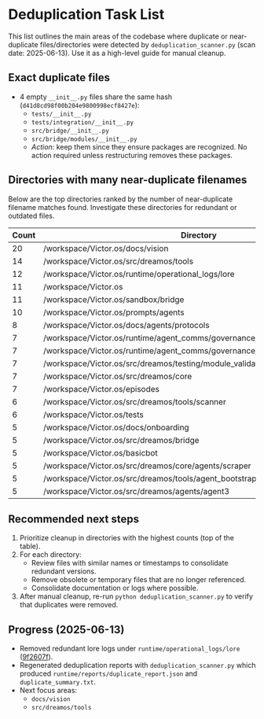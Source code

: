 # Deduplication Task List

This list outlines the main areas of the codebase where duplicate or near-duplicate files/directories were detected by `deduplication_scanner.py` (scan date: 2025-06-13). Use it as a high-level guide for manual cleanup.

## Exact duplicate files

- 4 empty `__init__.py` files share the same hash (`d41d8cd98f00b204e9800998ecf8427e`):
  - `tests/__init__.py`
  - `tests/integration/__init__.py`
  - `src/bridge/__init__.py`
  - `src/bridge/modules/__init__.py`
  - *Action*: keep them since they ensure packages are recognized. No action required unless restructuring removes these packages.

## Directories with many near-duplicate filenames

Below are the top directories ranked by the number of near-duplicate filename matches found. Investigate these directories for redundant or outdated files.

| Count | Directory |
|-------|-----------|
|    20 | /workspace/Victor.os/docs/vision |
|    14 | /workspace/Victor.os/src/dreamos/tools |
|    12 | /workspace/Victor.os/runtime/operational_logs/lore |
|    11 | /workspace/Victor.os |
|    11 | /workspace/Victor.os/sandbox/bridge |
|    10 | /workspace/Victor.os/prompts/agents |
|     8 | /workspace/Victor.os/docs/agents/protocols |
|     7 | /workspace/Victor.os/runtime/agent_comms/governance/onboarding |
|     7 | /workspace/Victor.os/runtime/agent_comms/governance/election_cycle/candidates |
|     7 | /workspace/Victor.os/src/dreamos/testing/module_validation |
|     7 | /workspace/Victor.os/src/dreamos/core |
|     7 | /workspace/Victor.os/episodes |
|     6 | /workspace/Victor.os/src/dreamos/tools/scanner |
|     6 | /workspace/Victor.os/tests |
|     5 | /workspace/Victor.os/docs/onboarding |
|     5 | /workspace/Victor.os/src/dreamos/bridge |
|     5 | /workspace/Victor.os/basicbot |
|     5 | /workspace/Victor.os/src/dreamos/core/agents/scraper |
|     5 | /workspace/Victor.os/src/dreamos/tools/agent_bootstrap_runner |
|     5 | /workspace/Victor.os/src/dreamos/agents/agent3 |

## Recommended next steps

1. Prioritize cleanup in directories with the highest counts (top of the table).
2. For each directory:
   - Review files with similar names or timestamps to consolidate redundant versions.
   - Remove obsolete or temporary files that are no longer referenced.
   - Consolidate documentation or logs where possible.
3. After manual cleanup, re-run `python deduplication_scanner.py` to verify that duplicates were removed.

## Progress (2025-06-13)

- Removed redundant lore logs under `runtime/operational_logs/lore` ([9f2607f](https://github.com/Dadudekc/Victor.os/commit/9f2607f)).
- Regenerated deduplication reports with `deduplication_scanner.py` which produced `runtime/reports/duplicate_report.json` and `duplicate_summary.txt`.
- Next focus areas:
  - `docs/vision`
  - `src/dreamos/tools`
